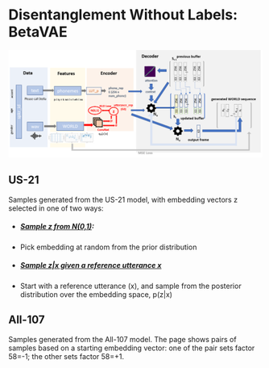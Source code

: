 # Disentanglement Without Labels: BetaVAE

![VoiceLoop using Beta VAE](ppt/architecture_voiceloop_vae.png)

## US-21
Samples generated from the US-21 model, with embedding vectors z selected in one of two ways: 
* ##### [Sample z from N(0,1)](vae_random_sample.md): 
 - Pick embedding at random from the prior distribution

* ##### [Sample z|x given a reference utterance x](vae_reference_utterance.md) 
 - Start with a reference utterance (x), and sample from the posterior distribution over the embedding space, p(z|x) 


## All-107
Samples generated from the All-107 model. The page shows pairs of samples based on a starting embedding vector: one of the pair sets factor 58=-1; the other sets factor 58=+1.

